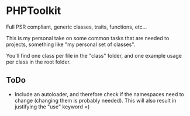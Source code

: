PHPToolkit
===========

Full PSR compliant, generic classes, traits, functions, etc...

This is my personal take on some common tasks that are needed to projects, something like "my personal set of classes".

You'll find one class per file in the "class" folder, and one example usage per class in the root folder.


ToDo
----

- Include an autoloader, and therefore check if the namespaces need to change (changing them is probably needed). This will also result in justifying the "use" keyword =)